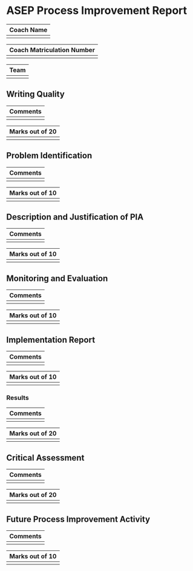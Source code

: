 # ASEP <!--Warmup or Final --> Process Improvement Report

| Coach Name |
| ---------- |
|            |

| Coach Matriculation Number |
| -------------------------- |
|                            |

| Team |
| ---- |
|      |


## Writing Quality

| Comments |
| -------- |
|          |

| Marks out of 20 |
| --------------- |
|                 |

##  Problem Identification

<!-- Describe the problem, issue or opportunity that you wish to address with the Project Team.  Explain what you think the underlying cause of the issue is for the team and provide evidence that you have that the problem you have identified is real. You are required to conduct formative assessments of your team's software process: use this to help identify an issue. -->

| Comments |
| -------- |
|          |

| Marks out of 10 |
| --------------- |
|                 |

## Description and Justification of PIA

<!-- Describe the PIA you will undertake with the team.  Explain why you think the activity will address the issue you have identified. You can provide references to descriptions of standard practices rather than repeating them in detail.  However, you should outline any customisations you intend to make to a practice. -->

| Comments |
| -------- |
|          |

| Marks out of 10 |
| --------------- |
|                 |


## Monitoring and Evaluation

<!-- Describe how you will evaluate the PIA.  State your objectives for the PIA. You should state any measurements that you will record, how and when you will record them and how you plan to evaluate them.  Measurements may be quantitative (lines code, for example) or qualitative (discussions during a retrospective, for example). -->

| Comments |
| -------- |
|          |

| Marks out of 10 |
| --------------- |
|                 |


## Implementation Report

<!-- Provide an overview of the implementation of the PIA, including the dates, times when activities took place and the teams which participated.  Summarise problems or unexpected situations that arose during the implementation of the PIA.
Report any changes that were made to the implementation plan as a result of problems encountered during the implementation of the PIA.  Give the reasons that the changes were made, including any supporting evidence (qualitative and/or quantitative) that justified the change. -->

| Comments |
| -------- |
|          |

| Marks out of 10 |
| --------------- |
|                 |


### Results

<!-- Present a detailed breakdown of the data gathered during the PIA.  You do not need to include the raw data gathered during the PIA, although you may include this in an appendix if you wish.  Rather, you should summarise the key results identified in the data, such as trends in quantitative data, or important themes gathered from qualitative data, such as retrospectives (include extracts from discussions as appropriate).  You can also use graphs to illustrate quantitative data. -->

| Comments |
| -------- |
|          |

| Marks out of 20 |
| --------------- |
|                 |


## Critical Assessment

<!--  Develop A critical assessment of the success and/or failure of the PIA based on the data gathered during the exercise.  You should present an honest assessment of the PIA, identifying both successes and failures as appropriate.  Link the  discussion to evidence captured during the exercise.  Relate the evidence to other literature that covers similar PIA
   activities, such as similar case studies, text book descriptions of the PIA that include risks and benefits and/or industry white papers. -->

| Comments |
| -------- |
|          |

| Marks out of 20 |
| --------------- |
|                 |

## Future Process Improvement Activity

<!-- Make a recommendation for a future process improvement activity.  This should be related to your insights gathered during this activity.  For example, if you found that pair programming was ineffective, is their reason to believe an alternative collaborative activity, such as continuous code reviews, or mob programming would be more effective.  Explain your reason for choosing an activity. -->

| Comments |
| -------- |
|          |

| Marks out of 10 |
| --------------- |
|                 |
